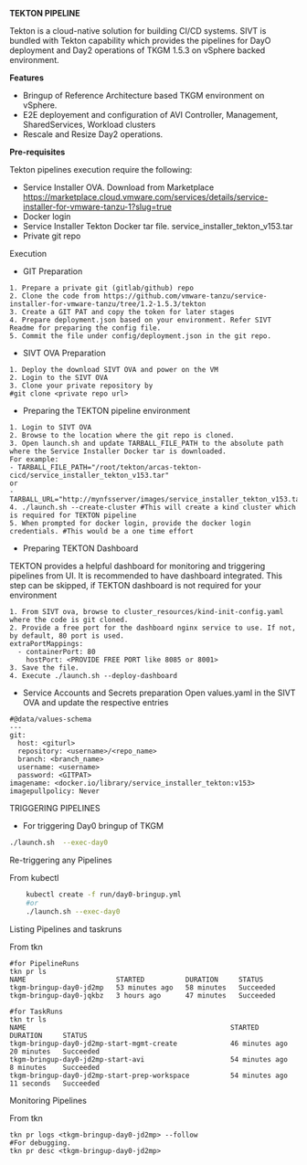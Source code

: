 **TEKTON PIPELINE**

Tekton is a cloud-native solution for building CI/CD systems. SIVT is bundled with Tekton capability which provides the pipelines for DayO deployment and Day2 operations of TKGM 1.5.3 on vSphere backed environment.

**Features**

-  Bringup of Reference Architecture based TKGM environment on vSphere.
-  E2E deployement and configuration of AVI Controller, Management, SharedServices, Workload clusters
-  Rescale and Resize Day2 operations. 

**Pre-requisites**

Tekton pipelines execution require the following:

- Service Installer OVA. Download from Marketplace https://marketplace.cloud.vmware.com/services/details/service-installer-for-vmware-tanzu-1?slug=true
- Docker login
- Service Installer Tekton Docker tar file. service_installer_tekton_v153.tar  
- Private git repo

Execution
 - GIT Preparation
 ```
 1. Prepare a private git (gitlab/github) repo
 2. Clone the code from https://github.com/vmware-tanzu/service-installer-for-vmware-tanzu/tree/1.2-1.5.3/tekton
 3. Create a GIT PAT and copy the token for later stages
 4. Prepare deployment.json based on your environment. Refer SIVT Readme for preparing the config file. 
 5. Commit the file under config/deployment.json in the git repo.
 ```
 - SIVT OVA Preparation 
 ```
 1. Deploy the download SIVT OVA and power on the VM
 2. Login to the SIVT OVA
 3. Clone your private repository by 
 #git clone <private repo url>
 ```
  - Preparing the TEKTON pipeline environment  
  ```
  1. Login to SIVT OVA
  2. Browse to the location where the git repo is cloned. 
  3. Open launch.sh and update TARBALL_FILE_PATH to the absolute path where the Service Installer Docker tar is downloaded.
  For example: 
  - TARBALL_FILE_PATH="/root/tekton/arcas-tekton-cicd/service_installer_tekton_v153.tar" 
  or
  - TARBALL_URL="http://mynfsserver/images/service_installer_tekton_v153.tar"
4. ./launch.sh --create-cluster #This will create a kind cluster which is required for TEKTON pipeline 
5. When prompted for docker login, provide the docker login credentials. #This would be a one time effort
  ```
- Preparing TEKTON Dashboard

TEKTON provides a helpful dashboard for monitoring and triggering pipelines from UI. It is recommended to have dashboard integrated. This step can be skipped, if TEKTON dashboard is not required for your environment
```
1. From SIVT ova, browse to cluster_resources/kind-init-config.yaml where the code is git cloned.
2. Provide a free port for the dashboard nginx service to use. If not, by default, 80 port is used. 
extraPortMappings:
  - containerPort: 80
    hostPort: <PROVIDE FREE PORT like 8085 or 8001>
3. Save the file.
4. Execute ./launch.sh --deploy-dashboard
```
- Service Accounts and Secrets preparation
Open values.yaml in the SIVT OVA and update the respective entries
```
#@data/values-schema
---
git:
  host: <giturl>
  repository: <username>/<repo_name>
  branch: <branch_name>
  username: <username>
  password: <GITPAT>
imagename: <docker.io/library/service_installer_tekton:v153>
imagepullpolicy: Never
```
TRIGGERING PIPELINES

- For triggering Day0 bringup of TKGM
```sh
./launch.sh  --exec-day0
```
Re-triggering any Pipelines

From kubectl

```sh
    kubectl create -f run/day0-bringup.yml        
    #or
    ./launch.sh --exec-day0
```

Listing Pipelines and taskruns

From tkn

    #for PipelineRuns
    tkn pr ls
    NAME                      STARTED          DURATION     STATUS
    tkgm-bringup-day0-jd2mp   53 minutes ago   58 minutes   Succeeded
    tkgm-bringup-day0-jqkbz   3 hours ago      47 minutes   Succeeded      

    #for TaskRuns
    tkn tr ls
    NAME                                                  STARTED          DURATION     STATUS        
    tkgm-bringup-day0-jd2mp-start-mgmt-create             46 minutes ago   20 minutes   Succeeded
    tkgm-bringup-day0-jd2mp-start-avi                     54 minutes ago   8 minutes    Succeeded
    tkgm-bringup-day0-jd2mp-start-prep-workspace          54 minutes ago   11 seconds   Succeeded


Monitoring Pipelines

From tkn

    tkn pr logs <tkgm-bringup-day0-jd2mp> --follow
    #For debugging. 
    tkn pr desc <tkgm-bringup-day0-jd2mp>
